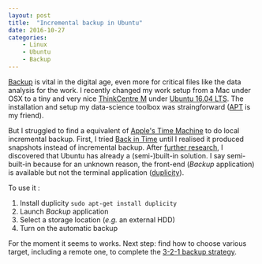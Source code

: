 ```yaml
---
layout: post
title:  "Incremental backup in Ubuntu"
date: 2016-10-27 
categories:
    - Linux
    - Ubuntu
    - Backup
---
```


[Backup](https://en.wikipedia.org/wiki/Backup) is vital in the digital age, even more for critical files like the data analysis for the work. I recently changed my work setup from a Mac under OSX to a tiny and very nice [ThinkCentre M](https://en.wikipedia.org/wiki/ThinkCentre#M83_Tiny) under [Ubuntu 16.04 LTS](https://en.wikipedia.org/wiki/Ubuntu_version_history#Ubuntu_16.04_LTS_.28Xenial_Xerus.29). The installation and setup my data-science toolbox was straingforward ([APT](https://en.wikipedia.org/wiki/Advanced_Packaging_Tool) is my friend). 

But I struggled to find a equivalent of [Apple's Time Machine](https://en.wikipedia.org/wiki/Time_Machine_(macOS)) to do local incremental backup. First, I tried [Back in Time](https://github.com/bit-team/backintime) until I realised it produced snapshots instead of incremental backup. After [further research](https://help.ubuntu.com/community/BackupYourSystem), I discovered that Ubuntu has already a (semi-)built-in solution. I say semi-built-in because for an unknown reason, the front-end (*Backup* application) is available but not the terminal application ([duplicity](https://en.wikipedia.org/wiki/Duplicity_(software))).

To use it :

1. Install duplicity `sudo apt-get install duplicity`
2. Launch *Backup* application
3. Select a storage location (*e.g.* an external HDD)
4. Turn on the automatic backup

For the moment it seems to works. Next step: find how to choose various target, including a remote one, to complete the [3-2-1 backup strategy](https://www.backblaze.com/blog/the-3-2-1-backup-strategy/).

